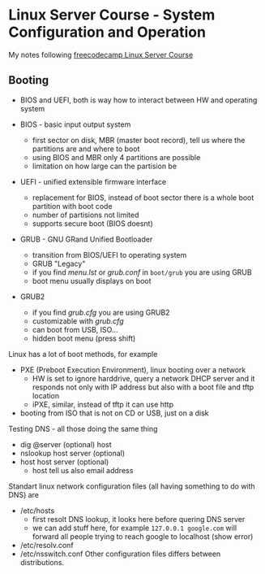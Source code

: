 # Linux Server Course - System Configuration and Operation
My notes following [freecodecamp Linux Server Course](https://www.youtube.com/watch?v=WMy3OzvBWc0&feature=emb_logo)

## Booting 

* BIOS and UEFI, both is way how to interact between HW and operating system 
* BIOS - basic input output system
  * first sector on disk, MBR (master boot record), tell us where the partitions are and where to boot 
  * using BIOS and MBR only 4 partitions are possible 
  * limitation on how large can the partision be 
* UEFI - unified extensible firmware interface 
  * replacement for BIOS, instead of boot sector there is a whole boot partition with boot code 
  * number of partisions not limited
  * supports secure boot (BIOS doesnt)


* GRUB - GNU GRand Unified Bootloader
  * transition from BIOS/UEFI to operating system
  * GRUB "Legacy"
  * if you find *menu.lst* or *grub.conf* in `boot/grub` you are using GRUB
  * boot menu usually displays on boot
* GRUB2 
  * if you find *grub.cfg* you are using GRUB2
  * customizable with *grub.cfg*
  * can boot from USB, ISO... 
  * hidden boot menu (press shift)


Linux has a lot of boot methods, for example
* PXE (Preboot Execution Environment), linux booting over a network 
  * HW is set to ignore harddrive, query a network DHCP server and it responds not only with IP address but also with a boot file and tftp location 
  * iPXE, similar, instead of tftp it can use http 
* booting from ISO that is not on CD or USB, just on a disk

Testing DNS - all those doing the same thing
* dig @server (optional) host 
* nslookup host server (optional) 
* host host server (optional)
  * host tell us also email address 



Standart linux network configuration files (all having something to do with DNS) are
* /etc/hosts
  * first resolt DNS lookup, it looks here before quering DNS server 
  * we can add stuff here, for example `127.0.0.1 google.com` will forward all people trying to reach google to localhost (show error)
* /etc/resolv.conf
* /etc/nsswitch.conf 
Other configuration files differs between distributions. 